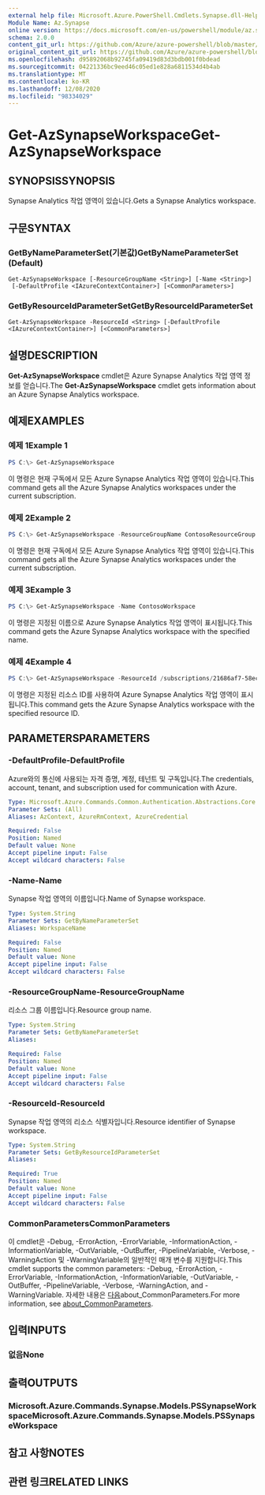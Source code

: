 ```yaml
---
external help file: Microsoft.Azure.PowerShell.Cmdlets.Synapse.dll-Help.xml
Module Name: Az.Synapse
online version: https://docs.microsoft.com/en-us/powershell/module/az.synapse/get-azsynapseworkspace
schema: 2.0.0
content_git_url: https://github.com/Azure/azure-powershell/blob/master/src/Synapse/Synapse/help/Get-AzSynapseWorkspace.md
original_content_git_url: https://github.com/Azure/azure-powershell/blob/master/src/Synapse/Synapse/help/Get-AzSynapseWorkspace.md
ms.openlocfilehash: d95892068b92745fa09419d83d3bdb001f0bdead
ms.sourcegitcommit: 04221336bc9eed46c05ed1e828a6811534d4b4ab
ms.translationtype: MT
ms.contentlocale: ko-KR
ms.lasthandoff: 12/08/2020
ms.locfileid: "98334029"
---
```

# <span data-ttu-id="34f4c-101">Get-AzSynapseWorkspace</span><span class="sxs-lookup"><span data-stu-id="34f4c-101">Get-AzSynapseWorkspace</span></span>

## <span data-ttu-id="34f4c-102">SYNOPSIS</span><span class="sxs-lookup"><span data-stu-id="34f4c-102">SYNOPSIS</span></span>
<span data-ttu-id="34f4c-103">Synapse Analytics 작업 영역이 있습니다.</span><span class="sxs-lookup"><span data-stu-id="34f4c-103">Gets a Synapse Analytics workspace.</span></span>

## <span data-ttu-id="34f4c-104">구문</span><span class="sxs-lookup"><span data-stu-id="34f4c-104">SYNTAX</span></span>

### <span data-ttu-id="34f4c-105">GetByNameParameterSet(기본값)</span><span class="sxs-lookup"><span data-stu-id="34f4c-105">GetByNameParameterSet (Default)</span></span>
```
Get-AzSynapseWorkspace [-ResourceGroupName <String>] [-Name <String>]
 [-DefaultProfile <IAzureContextContainer>] [<CommonParameters>]
```

### <span data-ttu-id="34f4c-106">GetByResourceIdParameterSet</span><span class="sxs-lookup"><span data-stu-id="34f4c-106">GetByResourceIdParameterSet</span></span>
```
Get-AzSynapseWorkspace -ResourceId <String> [-DefaultProfile <IAzureContextContainer>] [<CommonParameters>]
```

## <span data-ttu-id="34f4c-107">설명</span><span class="sxs-lookup"><span data-stu-id="34f4c-107">DESCRIPTION</span></span>
<span data-ttu-id="34f4c-108">**Get-AzSynapseWorkspace** cmdlet은 Azure Synapse Analytics 작업 영역 정보를 얻습니다.</span><span class="sxs-lookup"><span data-stu-id="34f4c-108">The **Get-AzSynapseWorkspace** cmdlet gets information about an Azure Synapse Analytics workspace.</span></span>

## <span data-ttu-id="34f4c-109">예제</span><span class="sxs-lookup"><span data-stu-id="34f4c-109">EXAMPLES</span></span>

### <span data-ttu-id="34f4c-110">예제 1</span><span class="sxs-lookup"><span data-stu-id="34f4c-110">Example 1</span></span>
```powershell
PS C:\> Get-AzSynapseWorkspace
```

<span data-ttu-id="34f4c-111">이 명령은 현재 구독에서 모든 Azure Synapse Analytics 작업 영역이 있습니다.</span><span class="sxs-lookup"><span data-stu-id="34f4c-111">This command gets all the Azure Synapse Analytics workspaces under the current subscription.</span></span>

### <span data-ttu-id="34f4c-112">예제 2</span><span class="sxs-lookup"><span data-stu-id="34f4c-112">Example 2</span></span>
```powershell
PS C:\> Get-AzSynapseWorkspace -ResourceGroupName ContosoResourceGroup
```

<span data-ttu-id="34f4c-113">이 명령은 현재 구독에서 모든 Azure Synapse Analytics 작업 영역이 있습니다.</span><span class="sxs-lookup"><span data-stu-id="34f4c-113">This command gets all the Azure Synapse Analytics workspaces under the current subscription.</span></span>

### <span data-ttu-id="34f4c-114">예제 3</span><span class="sxs-lookup"><span data-stu-id="34f4c-114">Example 3</span></span>
```powershell
PS C:\> Get-AzSynapseWorkspace -Name ContosoWorkspace
```

<span data-ttu-id="34f4c-115">이 명령은 지정된 이름으로 Azure Synapse Analytics 작업 영역이 표시됩니다.</span><span class="sxs-lookup"><span data-stu-id="34f4c-115">This command gets the Azure Synapse Analytics workspace with the specified name.</span></span>

### <span data-ttu-id="34f4c-116">예제 4</span><span class="sxs-lookup"><span data-stu-id="34f4c-116">Example 4</span></span>
```powershell
PS C:\> Get-AzSynapseWorkspace -ResourceId /subscriptions/21686af7-58ec-4f4d-9c68-f431f4db4edd/resourceGroups/ContosoResourceGroup/providers/Microsoft.Synapse/workspaces/ContosoWorkspace
```

<span data-ttu-id="34f4c-117">이 명령은 지정된 리소스 ID를 사용하여 Azure Synapse Analytics 작업 영역이 표시됩니다.</span><span class="sxs-lookup"><span data-stu-id="34f4c-117">This command gets the Azure Synapse Analytics workspace with the specified resource ID.</span></span>

## <span data-ttu-id="34f4c-118">PARAMETERS</span><span class="sxs-lookup"><span data-stu-id="34f4c-118">PARAMETERS</span></span>

### <span data-ttu-id="34f4c-119">-DefaultProfile</span><span class="sxs-lookup"><span data-stu-id="34f4c-119">-DefaultProfile</span></span>
<span data-ttu-id="34f4c-120">Azure와의 통신에 사용되는 자격 증명, 계정, 테넌트 및 구독입니다.</span><span class="sxs-lookup"><span data-stu-id="34f4c-120">The credentials, account, tenant, and subscription used for communication with Azure.</span></span>

```yaml
Type: Microsoft.Azure.Commands.Common.Authentication.Abstractions.Core.IAzureContextContainer
Parameter Sets: (All)
Aliases: AzContext, AzureRmContext, AzureCredential

Required: False
Position: Named
Default value: None
Accept pipeline input: False
Accept wildcard characters: False
```

### <span data-ttu-id="34f4c-121">-Name</span><span class="sxs-lookup"><span data-stu-id="34f4c-121">-Name</span></span>
<span data-ttu-id="34f4c-122">Synapse 작업 영역의 이름입니다.</span><span class="sxs-lookup"><span data-stu-id="34f4c-122">Name of Synapse workspace.</span></span>

```yaml
Type: System.String
Parameter Sets: GetByNameParameterSet
Aliases: WorkspaceName

Required: False
Position: Named
Default value: None
Accept pipeline input: False
Accept wildcard characters: False
```

### <span data-ttu-id="34f4c-123">-ResourceGroupName</span><span class="sxs-lookup"><span data-stu-id="34f4c-123">-ResourceGroupName</span></span>
<span data-ttu-id="34f4c-124">리소스 그룹 이름입니다.</span><span class="sxs-lookup"><span data-stu-id="34f4c-124">Resource group name.</span></span>

```yaml
Type: System.String
Parameter Sets: GetByNameParameterSet
Aliases:

Required: False
Position: Named
Default value: None
Accept pipeline input: False
Accept wildcard characters: False
```

### <span data-ttu-id="34f4c-125">-ResourceId</span><span class="sxs-lookup"><span data-stu-id="34f4c-125">-ResourceId</span></span>
<span data-ttu-id="34f4c-126">Synapse 작업 영역의 리소스 식별자입니다.</span><span class="sxs-lookup"><span data-stu-id="34f4c-126">Resource identifier of Synapse workspace.</span></span>

```yaml
Type: System.String
Parameter Sets: GetByResourceIdParameterSet
Aliases:

Required: True
Position: Named
Default value: None
Accept pipeline input: False
Accept wildcard characters: False
```

### <span data-ttu-id="34f4c-127">CommonParameters</span><span class="sxs-lookup"><span data-stu-id="34f4c-127">CommonParameters</span></span>
<span data-ttu-id="34f4c-128">이 cmdlet은 -Debug, -ErrorAction, -ErrorVariable, -InformationAction, -InformationVariable, -OutVariable, -OutBuffer, -PipelineVariable, -Verbose, -WarningAction 및 -WarningVariable의 일반적인 매개 변수를 지원합니다.</span><span class="sxs-lookup"><span data-stu-id="34f4c-128">This cmdlet supports the common parameters: -Debug, -ErrorAction, -ErrorVariable, -InformationAction, -InformationVariable, -OutVariable, -OutBuffer, -PipelineVariable, -Verbose, -WarningAction, and -WarningVariable.</span></span> <span data-ttu-id="34f4c-129">자세한 내용은 [다음](http://go.microsoft.com/fwlink/?LinkID=113216)about_CommonParameters.</span><span class="sxs-lookup"><span data-stu-id="34f4c-129">For more information, see [about_CommonParameters](http://go.microsoft.com/fwlink/?LinkID=113216).</span></span>

## <span data-ttu-id="34f4c-130">입력</span><span class="sxs-lookup"><span data-stu-id="34f4c-130">INPUTS</span></span>

### <span data-ttu-id="34f4c-131">없음</span><span class="sxs-lookup"><span data-stu-id="34f4c-131">None</span></span>

## <span data-ttu-id="34f4c-132">출력</span><span class="sxs-lookup"><span data-stu-id="34f4c-132">OUTPUTS</span></span>

### <span data-ttu-id="34f4c-133">Microsoft.Azure.Commands.Synapse.Models.PSSynapseWorkspace</span><span class="sxs-lookup"><span data-stu-id="34f4c-133">Microsoft.Azure.Commands.Synapse.Models.PSSynapseWorkspace</span></span>

## <span data-ttu-id="34f4c-134">참고 사항</span><span class="sxs-lookup"><span data-stu-id="34f4c-134">NOTES</span></span>

## <span data-ttu-id="34f4c-135">관련 링크</span><span class="sxs-lookup"><span data-stu-id="34f4c-135">RELATED LINKS</span></span>
